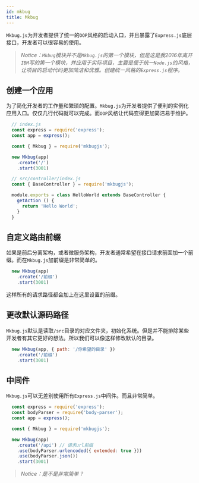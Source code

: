 ```yaml
---
id: mkbug
title: Mkbug
---
```

`Mkbug.js`为开发者提供了统一的`OOP`风格的启动入口，并且暴露了`Express.js`底层接口，开发者可以很容易的使用。

> *Notice：`Mkbug`模块并不是`Mkbug.js`的第一个模块，但是这是我2016年离开`IBM`写的第一个模块，并应用于实际项目，主要是便于统一`Node.js`的风格，让项目的启动代码更加简洁和优雅。创建统一风格的`Express.js`程序。*

## 创建一个应用
为了简化开发者的工作量和繁琐的配置。`Mkbug.js`为开发者提供了便利的实例化应用入口。仅仅几行代码就可以完成。而`OOP`风格让代码变得更加简洁易于维护。

```js
  // index.js
  const express = require('express');
  const app = express();

  const { Mkbug } = require('mkbugjs');

  new Mkbug(app)
    .create('/')
    .start(3001)

  // src/controller/index.js
  const { BaseController } = require('mkbugjs');

  module.exports = class HelloWorld extends BaseController {
    getAction () {
      return 'Hello World';
    }
  }
```

## 自定义路由前缀
如果是前后分离架构，或者微服务架构，开发者通常希望在接口请求前面加一个前缀。而在`Mkbug.js`加前缀是非常简单的。
```js
  new Mkbug(app)
    .create('/前缀')
    .start(3001)
```
这样所有的请求路径都会加上在这里设置的前缀。

## 更改默认源码路径
`Mkbug.js`默认是读取`/src`目录的对应文件夹，初始化系统。但是并不能排除某些开发者有其它更好的想法。所以我们可以像这样修改默认的目录。
```js
  new Mkbug(app, { path: '/你希望的目录' })
    .create('/前缀')
    .start(3001)
```

## 中间件
`Mkbug.js`可以无差别使用所有`Express.js`中间件。而且非常简单。
```js
  const express = require('express');
  const bodyParser = require('body-parser');
  const app = express();

  const { Mkbug } = require('mkbugjs');

  new Mkbug(app)
    .create('/api') // 请求url前缀
    .use(bodyParser.urlencoded({ extended: true }))
    .use(bodyParser.json())
    .start(3001)
```

> *Notice：是不是非常简单？*